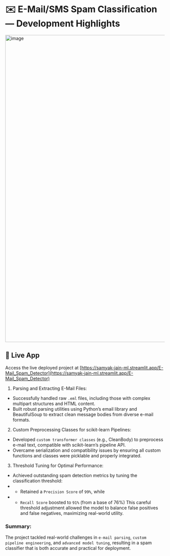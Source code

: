 # ✉️ E-Mail/SMS Spam Classification — Development Highlights

<img width="1920" height="967" alt="image" src="https://github.com/user-attachments/assets/b435f00f-735d-4ac4-80f2-66a84aaa1f65" />

## 🔗 Live App
Access the live deployed project at [https://samyak-jain-ml.streamlit.app/E-Mail_Spam_Detector](https://samyak-jain-ml.streamlit.app/E-Mail_Spam_Detector)

1. Parsing and Extracting E-Mail Files:

- Successfully handled raw `.eml` files, including those with complex multipart structures and HTML content.
- Built robust parsing utilities using Python’s email library and BeautifulSoup to extract clean message bodies from diverse e-mail formats.

2. Custom Preprocessing Classes for scikit-learn Pipelines:

- Developed `custom transformer classes` (e.g., CleanBody) to preprocess e-mail text, compatible with scikit-learn’s pipeline API.
- Overcame serialization and compatibility issues by ensuring all custom functions and classes were picklable and properly integrated.

3. Threshold Tuning for Optimal Performance:

- Achieved outstanding spam detection metrics by tuning the classification threshold:
- - Retained a `Precision Score` of `99%`, while
- - `Recall Score` boosted to `91%` (from a base of 76%)
This careful threshold adjustment allowed the model to balance false positives and false negatives, maximizing real-world utility.

### Summary:
The project tackled real-world challenges in `e-mail parsing`, `custom pipeline engineering`, and `advanced model tuning`, resulting in a spam classifier that is both accurate and practical for deployment.

